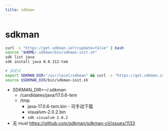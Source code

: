```yaml
---
title: sdkman
---
```


# sdkman


```bash
curl -s "https://get.sdkman.io?rcupdate=false" | bash
source "$HOME/.sdkman/bin/sdkman-init.sh"
sdk list java
sdk install java 8.0.312-tem

# 自定义
export SDKMAN_DIR="/usr/local/sdkman" && curl -s "https://get.sdkman.io?rcupdate=false" | bash
source $SDKMAN_DIR/bin/sdkman-init.sh
```

- SDKMAN_DIR=~/.sdkman
  - /candidates/java/17.0.6-tem
  - /tmp
    - java-17.0.6-tem.bin - 可手动下载
    - visualvm-2.0.2.bin
    - `sdk visualvm 2.0.2`
- 无 musl https://github.com/sdkman/sdkman-cli/issues/1133
